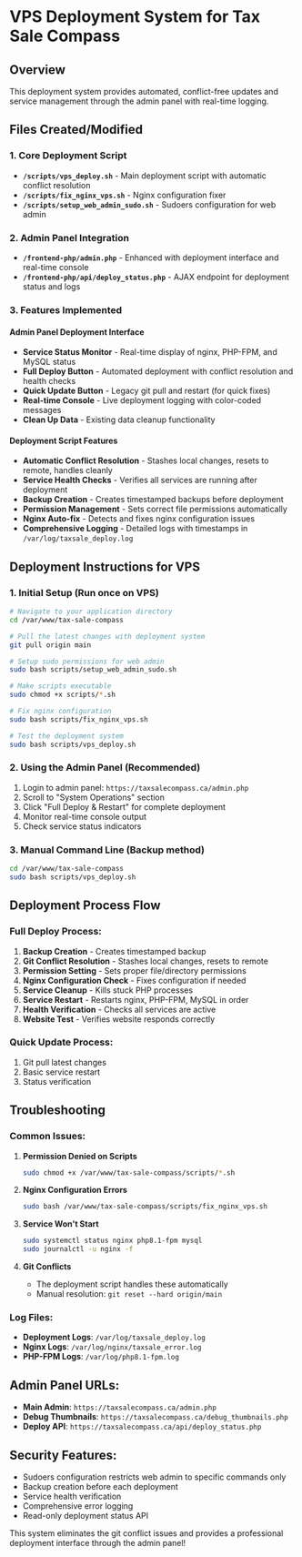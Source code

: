 # VPS Deployment System for Tax Sale Compass

## Overview
This deployment system provides automated, conflict-free updates and service management through the admin panel with real-time logging.

## Files Created/Modified

### 1. Core Deployment Script
- **`/scripts/vps_deploy.sh`** - Main deployment script with automatic conflict resolution
- **`/scripts/fix_nginx_vps.sh`** - Nginx configuration fixer
- **`/scripts/setup_web_admin_sudo.sh`** - Sudoers configuration for web admin

### 2. Admin Panel Integration
- **`/frontend-php/admin.php`** - Enhanced with deployment interface and real-time console
- **`/frontend-php/api/deploy_status.php`** - AJAX endpoint for deployment status and logs

### 3. Features Implemented

#### Admin Panel Deployment Interface
- **Service Status Monitor** - Real-time display of nginx, PHP-FPM, and MySQL status
- **Full Deploy Button** - Automated deployment with conflict resolution and health checks
- **Quick Update Button** - Legacy git pull and restart (for quick fixes)
- **Real-time Console** - Live deployment logging with color-coded messages
- **Clean Up Data** - Existing data cleanup functionality

#### Deployment Script Features
- **Automatic Conflict Resolution** - Stashes local changes, resets to remote, handles cleanly
- **Service Health Checks** - Verifies all services are running after deployment
- **Backup Creation** - Creates timestamped backups before deployment
- **Permission Management** - Sets correct file permissions automatically
- **Nginx Auto-fix** - Detects and fixes nginx configuration issues
- **Comprehensive Logging** - Detailed logs with timestamps in `/var/log/taxsale_deploy.log`

## Deployment Instructions for VPS

### 1. Initial Setup (Run once on VPS)
```bash
# Navigate to your application directory
cd /var/www/tax-sale-compass

# Pull the latest changes with deployment system
git pull origin main

# Setup sudo permissions for web admin
sudo bash scripts/setup_web_admin_sudo.sh

# Make scripts executable
sudo chmod +x scripts/*.sh

# Fix nginx configuration
sudo bash scripts/fix_nginx_vps.sh

# Test the deployment system
sudo bash scripts/vps_deploy.sh
```

### 2. Using the Admin Panel (Recommended)
1. Login to admin panel: `https://taxsalecompass.ca/admin.php`
2. Scroll to "System Operations" section
3. Click "Full Deploy & Restart" for complete deployment
4. Monitor real-time console output
5. Check service status indicators

### 3. Manual Command Line (Backup method)
```bash
cd /var/www/tax-sale-compass
sudo bash scripts/vps_deploy.sh
```

## Deployment Process Flow

### Full Deploy Process:
1. **Backup Creation** - Creates timestamped backup
2. **Git Conflict Resolution** - Stashes local changes, resets to remote
3. **Permission Setting** - Sets proper file/directory permissions
4. **Nginx Configuration Check** - Fixes configuration if needed
5. **Service Cleanup** - Kills stuck PHP processes
6. **Service Restart** - Restarts nginx, PHP-FPM, MySQL in order
7. **Health Verification** - Checks all services are active
8. **Website Test** - Verifies website responds correctly

### Quick Update Process:
1. Git pull latest changes
2. Basic service restart
3. Status verification

## Troubleshooting

### Common Issues:

1. **Permission Denied on Scripts**
   ```bash
   sudo chmod +x /var/www/tax-sale-compass/scripts/*.sh
   ```

2. **Nginx Configuration Errors**
   ```bash
   sudo bash /var/www/tax-sale-compass/scripts/fix_nginx_vps.sh
   ```

3. **Service Won't Start**
   ```bash
   sudo systemctl status nginx php8.1-fpm mysql
   sudo journalctl -u nginx -f
   ```

4. **Git Conflicts**
   - The deployment script handles these automatically
   - Manual resolution: `git reset --hard origin/main`

### Log Files:
- **Deployment Logs**: `/var/log/taxsale_deploy.log`
- **Nginx Logs**: `/var/log/nginx/taxsale_error.log`
- **PHP-FPM Logs**: `/var/log/php8.1-fpm.log`

## Admin Panel URLs:
- **Main Admin**: `https://taxsalecompass.ca/admin.php`
- **Debug Thumbnails**: `https://taxsalecompass.ca/debug_thumbnails.php`
- **Deploy API**: `https://taxsalecompass.ca/api/deploy_status.php`

## Security Features:
- Sudoers configuration restricts web admin to specific commands only
- Backup creation before each deployment
- Service health verification
- Comprehensive error logging
- Read-only deployment status API

This system eliminates the git conflict issues and provides a professional deployment interface through the admin panel!